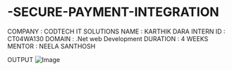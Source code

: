 # -SECURE-PAYMENT-INTEGRATION
COMPANY : CODTECH IT SOLUTIONS 
NAME : KARTHIK DARA 
INTERN ID : CT04WA130
DOMAIN : .Net web Development 
DURATION : 4 WEEKS
MENTOR : NEELA SANTHOSH

OUTPUT
![Image](https://github.com/user-attachments/assets/9b607c75-0dba-46c4-88b8-0061285452a8)
